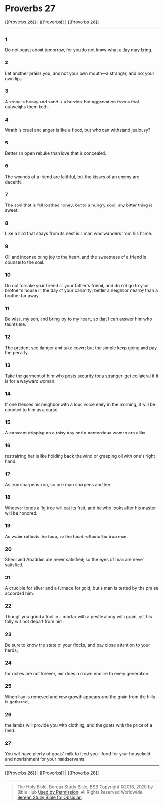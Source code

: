 # Proverbs 27

[[Proverbs 26]] | [[Proverbs]] | [[Proverbs 28]]

---

### 1
Do not boast about tomorrow, for you do not know what a day may bring.

### 2
Let another praise you, and not your own mouth—a stranger, and not your own lips.

### 3
A stone is heavy and sand is a burden, but aggravation from a fool outweighs them both.

### 4
Wrath is cruel and anger is like a flood, but who can withstand jealousy?

### 5
Better an open rebuke than love that is concealed.

### 6
The wounds of a friend are faithful, but the kisses of an enemy are deceitful.

### 7
The soul that is full loathes honey, but to a hungry soul, any bitter thing is sweet.

### 8
Like a bird that strays from its nest is a man who wanders from his home.

### 9
Oil and incense bring joy to the heart, and the sweetness of a friend is counsel to the soul.

### 10
Do not forsake your friend or your father's friend, and do not go to your brother's house in the day of your calamity; better a neighbor nearby than a brother far away.

### 11
Be wise, my son, and bring joy to my heart, so that I can answer him who taunts me.

### 12
The prudent see danger and take cover; but the simple keep going and pay the penalty.

### 13
Take the garment of him who posts security for a stranger; get collateral if it is for a wayward woman.

### 14
If one blesses his neighbor with a loud voice early in the morning, it will be counted to him as a curse.

### 15
A constant dripping on a rainy day and a contentious woman are alike—

### 16
restraining her is like holding back the wind or grasping oil with one's right hand.

### 17
As iron sharpens iron, so one man sharpens another.

### 18
Whoever tends a fig tree will eat its fruit, and he who looks after his master will be honored.

### 19
As water reflects the face, so the heart reflects the true man.

### 20
Sheol and Abaddon are never satisfied; so the eyes of man are never satisfied.

### 21
A crucible for silver and a furnace for gold, but a man is tested by the praise accorded him.

### 22
Though you grind a fool in a mortar with a pestle along with grain, yet his folly will not depart from him.

### 23
Be sure to know the state of your flocks, and pay close attention to your herds;

### 24
for riches are not forever, nor does a crown endure to every generation.

### 25
When hay is removed and new growth appears and the grain from the hills is gathered,

### 26
the lambs will provide you with clothing, and the goats with the price of a field.

### 27
You will have plenty of goats' milk to feed you—food for your household and nourishment for your maidservants.

---

[[Proverbs 26]] | [[Proverbs]] | [[Proverbs 28]]

---

> The Holy Bible, Berean Study Bible, BSB
> Copyright &copy;2016, 2020 by Bible Hub
> [Used by Permission](https://berean.bible/terms.htm). All Rights Reserved Worldwide.
> [Berean Study Bible for Obsidian](https://github.com/gapmiss/berean-study-bible-for-obsidian)</small>

